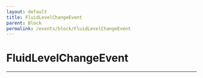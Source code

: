 ```yaml
---
layout: default
title: FluidLevelChangeEvent
parent: Block
permalink: /events/block/FluidLevelChangeEvent
---
```


# FluidLevelChangeEvent

---
